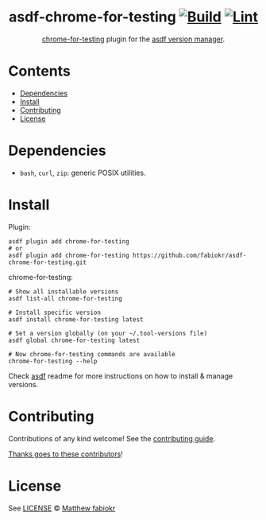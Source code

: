 <div align="center">

# asdf-chrome-for-testing [![Build](https://github.com/fabiokr/asdf-chrome-for-testing/actions/workflows/build.yml/badge.svg)](https://github.com/fabiokr/asdf-chrome-for-testing/actions/workflows/build.yml) [![Lint](https://github.com/fabiokr/asdf-chrome-for-testing/actions/workflows/lint.yml/badge.svg)](https://github.com/fabiokr/asdf-chrome-for-testing/actions/workflows/lint.yml)


[chrome-for-testing](https://googlechromelabs.github.io/chrome-for-testing/) plugin for the [asdf version manager](https://asdf-vm.com).

</div>

# Contents

- [Dependencies](#dependencies)
- [Install](#install)
- [Contributing](#contributing)
- [License](#license)

# Dependencies

- `bash`, `curl`, `zip`: generic POSIX utilities.

# Install

Plugin:

```shell
asdf plugin add chrome-for-testing
# or
asdf plugin add chrome-for-testing https://github.com/fabiokr/asdf-chrome-for-testing.git
```

chrome-for-testing:

```shell
# Show all installable versions
asdf list-all chrome-for-testing

# Install specific version
asdf install chrome-for-testing latest

# Set a version globally (on your ~/.tool-versions file)
asdf global chrome-for-testing latest

# Now chrome-for-testing commands are available
chrome-for-testing --help
```

Check [asdf](https://github.com/asdf-vm/asdf) readme for more instructions on how to
install & manage versions.

# Contributing

Contributions of any kind welcome! See the [contributing guide](contributing.md).

[Thanks goes to these contributors](https://github.com/fabiokr/asdf-chrome-for-testing/graphs/contributors)!

# License

See [LICENSE](LICENSE) © [Matthew fabiokr](https://github.com/fabiokr/)

